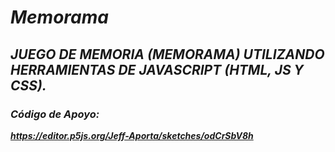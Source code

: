 # **_Memorama_**

## **_JUEGO DE MEMORIA (MEMORAMA) UTILIZANDO HERRAMIENTAS DE JAVASCRIPT (HTML, JS Y CSS)._**

### **_Código de Apoyo:_**

**_https://editor.p5js.org/Jeff-Aporta/sketches/odCrSbV8h_**
